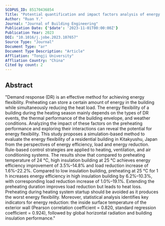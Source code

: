 ```yaml
---
SCOPUS_ID: 85170436854
Title: "Potential quantification and impact factors analysis of energy flexibility in residential buildings with preheating control strategies"
Author: "Ruan Y."
Journal: "Journal of Building Engineering"
Publication Date: {'$date': '2023-11-01T00:00:00Z'}
Publication Year: 2023
DOI: "10.1016/j.jobe.2023.107657"
Source Type: "Journal"
Document Type: "ar"
Document Type Description: "Article"
Affliation: "Tongji University"
Affliation Country: "China"
Cited by count: 2
---
```


## Abstract
"Demand response (DR) is an effective method for achieving energy flexibility. Preheating can store a certain amount of energy in the building while simultaneously reducing the heat load. The energy flexibility of a building during the heating season mainly depends on the types of DR events, the thermal performance of the building envelope, and weather conditions. Analyzing the impact of these factors on the preheating performance and exploring their interactions can reveal the potential for energy flexibility. This study proposes a simulation-based method to evaluate the energy flexibility of a residential building in Kitakyushu, Japan from the perspectives of energy efficiency, load and energy reduction. Rule-based control strategies are applied to heating, ventilation, and air conditioning systems. The results show that compared to preheating temperature of 24 °C, high insulation building at 25 °C achieves energy efficiency improvement of 3.5%–14.8% and load reduction increase of 1.6%–22.2%. Compared to low insulation building, preheating at 25 °C for 1 h increases energy efficiency in high insulation building by 6.2%–10.3%, with corresponding load reduction increase of 1.0%–19.1%. Extending the preheating duration improves load reduction but leads to heat loss. Preheating during heating system startup should be avoided as it produces the worst energy flexibility. Moreover, statistical analysis identifies key indicators for energy reduction: the inside surface temperature of the exterior wall (Pearson correlation coefficient = 0.820, standard regression coefficient = 0.924), followed by global horizontal radiation and building insulation performance."
